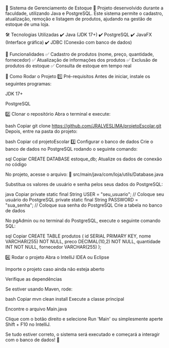 🏪 Sistema de Gerenciamento de Estoque
🚀 Projeto desenvolvido durante a faculdade, utilizando Java e PostgreSQL.
Este sistema permite o cadastro, atualização, remoção e listagem de produtos, ajudando na gestão de estoque de uma loja.

🛠️ Tecnologias Utilizadas
✔️ Java (JDK 17+)
✔️ PostgreSQL
✔️ JavaFX (Interface gráfica)
✔️ JDBC (Conexão com banco de dados)

📌 Funcionalidades
✅ Cadastro de produtos (nome, preço, quantidade, fornecedor)
✅ Atualização de informações dos produtos
✅ Exclusão de produtos do estoque
✅ Consulta de estoque em tempo real

🚀 Como Rodar o Projeto
1️⃣ Pré-requisitos
Antes de iniciar, instale os seguintes programas:

JDK 17+

PostgreSQL

2️⃣ Clonar o repositório
Abra o terminal e execute:

bash
Copiar
git clone https://github.com/JRALVESLIMA/projetoEscolar.git
Depois, entre na pasta do projeto:

bash
Copiar
cd projetoEscolar
3️⃣ Configurar o banco de dados
Crie o banco de dados no PostgreSQL rodando o seguinte comando:

sql
Copiar
CREATE DATABASE estoque_db;
Atualize os dados de conexão no código

No projeto, acesse o arquivo:
📂 src/main/java/com/loja/utils/Database.java

Substitua os valores de usuário e senha pelos seus dados do PostgreSQL:

java
Copiar
private static final String USER = "seu_usuario";  // Coloque seu usuário do PostgreSQL
private static final String PASSWORD = "sua_senha";  // Coloque sua senha do PostgreSQL
Crie a tabela no banco de dados

No pgAdmin ou no terminal do PostgreSQL, execute o seguinte comando SQL:

sql
Copiar
CREATE TABLE produtos (
    id SERIAL PRIMARY KEY,
    nome VARCHAR(255) NOT NULL,
    preco DECIMAL(10,2) NOT NULL,
    quantidade INT NOT NULL,
    fornecedor VARCHAR(255)
);

4️⃣ Rodar o projeto
Abra o IntelliJ IDEA ou Eclipse

Importe o projeto caso ainda não esteja aberto

Verifique as dependências

Se estiver usando Maven, rode:

bash
Copiar
mvn clean install
Execute a classe principal

Encontre o arquivo Main.java

Clique com o botão direito e selecione Run 'Main' ou simplesmente aperte Shift + F10 no IntelliJ.

Se tudo estiver correto, o sistema será executado e começará a interagir com o banco de dados! 🚀
